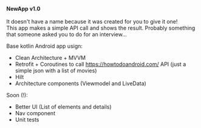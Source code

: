 <b>NewApp v1.0</b><br>
<br>
It doesn't have a name because it was created for you to give it one!<br>
This app makes a simple API call and shows the result. Probably something that someone asked you to do for an interview...

Base kotlin Android app usign:
- Clean Architecture + MVVM
- Retrofit + Coroutines to call https://howtodoandroid.com/ API (just a simple json with a list of movies)
- Hilt
- Architecture components (Viewmodel and LiveData)

Soon (!):
- Better UI (List of elements and details)
- Nav component
- Unit tests
